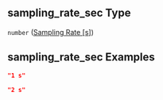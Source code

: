 ## sampling_rate_sec Type

`number` ([Sampling Rate \[s\]](iea43_wra_data_model-properties-measurement-location-measurement-location-properties-logger-configuration-logger-configuration-properties-sampling-rate-s.md))

## sampling_rate_sec Examples

```json
"1 s"
```

```json
"2 s"
```
